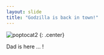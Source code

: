```yaml
---
layout: slide
title: "Godzilla is back in town!"
---
```


![poptocat2](https://octodex.github.com/images/poptocat_v2.png)
{: .center}

Dad is here  ... !
